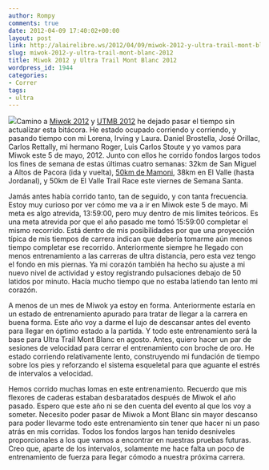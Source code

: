 ```yaml
---
author: Rompy
comments: true
date: 2012-04-09 17:40:02+00:00
layout: post
link: http://alairelibre.ws/2012/04/09/miwok-2012-y-ultra-trail-mont-blanc-2012
slug: miwok-2012-y-ultra-trail-mont-blanc-2012
title: Miwok 2012 y Ultra Trail Mont Blanc 2012
wordpress_id: 1944
categories:
- Correr
tags:
- ultra
---
```


[![](http://alairelibre.ws/wp-content/uploads/2012/04/P1000434-640x480.jpg)](http://alairelibre.ws/wp-content/uploads/2012/04/P1000434.jpg)Camino a [Miwok 2012](http://www.run100s.com/miwok/) y [UTMB 2012](http://www.ultratrailmb.com/page/20/UTMB%C2%AE.html) he dejado pasar el tiempo sin actualizar esta bitácora. He estado ocupado corriendo y corriendo, y pasando tiempo con mi Lorena, Irving y Laura. Daniel Brostella, José Orillac, Carlos Rettally, mi hermano Roger, Luis Carlos Stoute y yo vamos para Miwok este 5 de mayo, 2012. Junto con ellos he corrido fondos largos todos los fines de semana de estas últimas cuatro semanas: 32km de San Miguel a Altos de Pacora (ida y vuelta), [50km de Mamoni](http://connect.garmin.com/activity/161768760), 38km en El Valle (hasta Jordanal), y 50km de El Valle Trail Race este viernes de Semana Santa.

Jamás antes había corrido tanto, tan de seguido, y con tanta frecuencia. Estoy muy curioso por ver cómo me va a ir en Miwok este 5 de mayo. Mi meta es algo atrevida, 13:59:00, pero muy dentro de mis límites teóricos. Es una meta atrevida por que el año pasado me tomó 15:59:00 completar el mismo recorrido. Está dentro de mis posibilidades por que una proyección típica de mis tiempos de carrera indican que debería tomarme aún menos tiempo completar ese recorrido. Anteriormente siempre he llegado con menos entrenamiento a las carreras de ultra distancia, pero esta vez tengo el fondo en mis piernas. Ya mi corazón también ha hecho su ajuste a mi nuevo nivel de actividad y estoy registrando pulsaciones debajo de 50 latidos por minuto. Hacía mucho tiempo que no estaba latiendo tan lento mi corazón.

A menos de un mes de Miwok ya estoy en forma. Anteriormente estaría en un estado de entrenamiento apurado para tratar de llegar a la carrera en buena forma. Este año voy a darme el lujo de descansar antes del evento para llegar en óptimo estado a la partida. Y todo este entrenamiento será la base para Ultra Trail Mont Blanc en agosto. Antes, quiero hacer un par de sesiones de velocidad para cerrar el entrenamiento con broche de oro. He estado corriendo relativamente lento, construyendo mi fundación de tiempo sobre los pies y reforzando el sistema esqueletal para que aguante el estrés de intervalos a velocidad.

Hemos corrido muchas lomas en este entrenamiento. Recuerdo que mis flexores de caderas estaban desbaratados después de Miwok el año pasado. Espero que este año ni se den cuenta del evento al que los voy a someter. Necesito poder pasar de Miwok a Mont Blanc sin mayor descanso para poder llevarme todo este entrenamiento sin tener que hacer ni un paso atrás en mis corridas. Todos los fondos largos han tenido desniveles proporcionales a los que vamos a encontrar en nuestras pruebas futuras. Creo que, aparte de los intervalos, solamente me hace falta un poco de entrenamiento de fuerza para llegar cómodo a nuestra próxima carrera.
